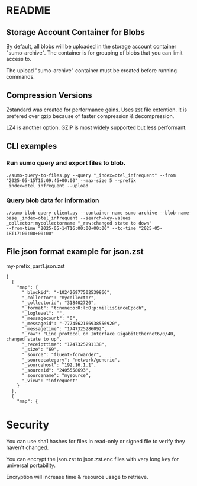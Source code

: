 # README

## Storage Account Container for Blobs

By default, all blobs will be uploaded in the storage account container "sumo-archive". The container is for grouping of blobs that you can limit access to.

The upload "sumo-archive" container must be created before running commands.

## Compression Versions

Zstandard was created for performance gains. Uses zst file extention. It is prefered over gzip because of faster compression & decompression.

LZ4 is another option. GZIP is most widely supported but less performant.

## CLI examples

### Run sumo query and export files to blob.

```
./sumo-query-to-files.py --query "_index=otel_infrequent" --from "2025-05-15T16:09:46+00:00" --max-size 5 --prefix _index=otel_infrequent --upload
```

### Query blob data for information

```
./sumo-blob-query-client.py --container-name sumo-archive --blob-name-base _index=otel_infrequent --search-key-values _collector:mycollectorname "_raw:changed state to down" 
--from-time "2025-05-14T16:00:00+00:00" --to-time "2025-05-18T17:00:00+00:00"
```


## File json format example for json.zst

my-prefix_part1.json.zst
```
[
  {
    "map": {
      "_blockid": "-102426977502539866",
      "_collector": "mycollector",
      "_collectorid": "318402720",
      "_format": "t:none:o:0:l:0:p:millisSinceEpoch",
      "_loglevel": "",
      "_messagecount": "0",
      "_messageid": "-7774562166938556920",
      "_messagetime": "1747325286092",
      "_raw": "Line protocol on Interface GigabitEthernet6/0/40, changed state to up",
      "_receipttime": "1747325291138",
      "_size": "69",
      "_source": "fluent-forwarder",
      "_sourcecategory": "network/generic",
      "_sourcehost": "192.16.1.1",
      "_sourceid": "2405558693",
      "_sourcename": "mysource",
      "_view": "infrequent"
    }
  },
  {
    "map": {

```

# Security

You can use sha1 hashes for files in read-only or signed file to verify they haven't changed.

You can encrypt the json.zst to json.zst.enc files with very long key for universal portability.

Encryption will increase time & resource usage to retrieve.
